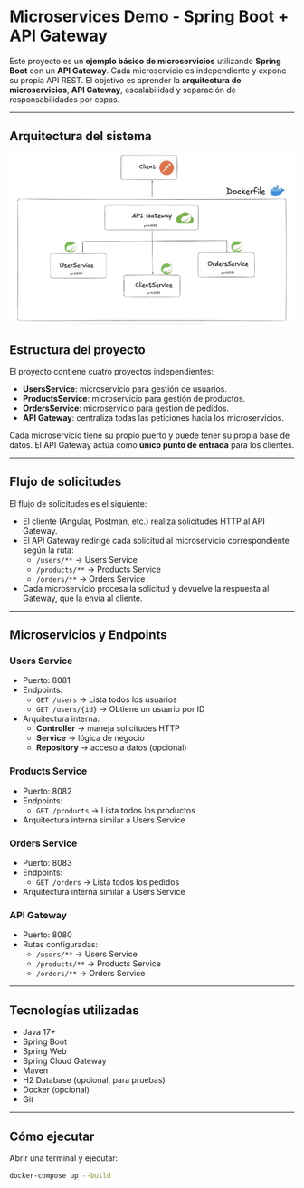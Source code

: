 # Microservices Demo - Spring Boot + API Gateway

Este proyecto es un **ejemplo básico de microservicios** utilizando **Spring Boot** con un **API Gateway**. Cada microservicio es independiente y expone su propia API REST. El objetivo es aprender la **arquitectura de microservicios**, **API Gateway**, escalabilidad y separación de responsabilidades por capas.

---
## Arquitectura del sistema

![Arquitectura de Microservicios](docs/diagram.jpg)

## Estructura del proyecto

El proyecto contiene cuatro proyectos independientes:

- **UsersService**: microservicio para gestión de usuarios.  
- **ProductsService**: microservicio para gestión de productos.  
- **OrdersService**: microservicio para gestión de pedidos.  
- **API Gateway**: centraliza todas las peticiones hacia los microservicios.

Cada microservicio tiene su propio puerto y puede tener su propia base de datos. El API Gateway actúa como **único punto de entrada** para los clientes.

---

## Flujo de solicitudes

El flujo de solicitudes es el siguiente:

- El cliente (Angular, Postman, etc.) realiza solicitudes HTTP al API Gateway.  
- El API Gateway redirige cada solicitud al microservicio correspondiente según la ruta:  
  - `/users/**` → Users Service  
  - `/products/**` → Products Service  
  - `/orders/**` → Orders Service  
- Cada microservicio procesa la solicitud y devuelve la respuesta al Gateway, que la envía al cliente.

---

## Microservicios y Endpoints

### Users Service
- Puerto: 8081  
- Endpoints:  
  - `GET /users` → Lista todos los usuarios  
  - `GET /users/{id}` → Obtiene un usuario por ID  
- Arquitectura interna:  
  - **Controller** → maneja solicitudes HTTP  
  - **Service** → lógica de negocio  
  - **Repository** → acceso a datos (opcional)

### Products Service
- Puerto: 8082  
- Endpoints:  
  - `GET /products` → Lista todos los productos  
- Arquitectura interna similar a Users Service

### Orders Service
- Puerto: 8083  
- Endpoints:  
  - `GET /orders` → Lista todos los pedidos  
- Arquitectura interna similar a Users Service

### API Gateway
- Puerto: 8080  
- Rutas configuradas:  
  - `/users/**` → Users Service  
  - `/products/**` → Products Service  
  - `/orders/**` → Orders Service

---

## Tecnologías utilizadas

- Java 17+  
- Spring Boot  
- Spring Web  
- Spring Cloud Gateway  
- Maven  
- H2 Database (opcional, para pruebas)  
- Docker (opcional)  
- Git

---

## Cómo ejecutar

Abrir una terminal y ejecutar:

```bash
docker-compose up --build

